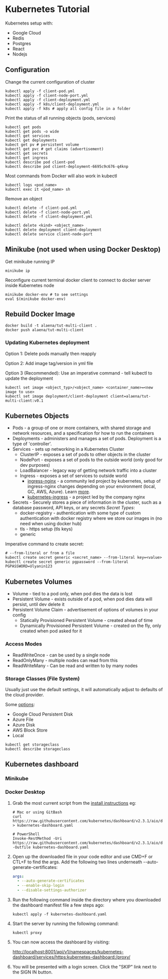 # Kubernetes Tutorial

Kubernetes setup with:

- Google Cloud
- Redis
- Postgres
- React
- Nodejs

## Configuration

Change the current configuration of cluster

```shell
kubectl apply -f client-pod.yml
kubectl apply -f client-node-port.yml
kubectl apply -f client-deployment.yml
kubectl apply -f k8s/client-deployment.yml
kubectl apply -f k8s # apply all config file in a folder
```

Print the status of all running objects (pods, services)

```shell
kubectl get pods
kubectl get pods -o wide
kubectl get services
kubectl get deployments
kubect get pv # persistent volume
kubectl get pvc # get claims (advertisement)
kubectl get secrets
kubectl get ingress
kubectl describe pod client-pod
kubectl describe pod client-deployment-6695c9c676-q4knp
```

Most commands from Docker will also work in kubectl

```shell
kubectl logs <pod_name>
kubectl exec it <pod_name> sh
```

Remove an object

```shell
kubectl delete -f client-pod.yml
kubectl delete -f client-node-port.yml
kubectl delete -f client-deployment.yml

kubectl delete <kind> <object_name>
kubectl delete deployment client-deployment
kubectl delete service client-node-port
```

## Minikube (not used when using Docker Desktop)

Get minikube running IP

```shell
minikube ip
```

Reconfigure current terminal docker client to connect to docker server inside Kubernetes node

```shell
minikube docker-env # to see settings
eval $(minikube docker-env)
```

## Rebuild Docker Image

```shell
docker build -t alaena/tut-multi-client .
docker push alaena/tut-multi-client
```

### Updating Kubernetes deployment

Option 1:
Delete pods manually then reapply

Option 2:
Add image tag/version in yml file

Option 3 (Recommended):
Use an imperative command - tell kubectl to update the deployment

```shell
kubectl set image <object_typ>/<object_name> <container_name>=<new image to use>
kubectl set image deployment/client-deployment client=alaena/tut-multi-client:v0.1

```

## Kubernetes Objects

- Pods - a group of one or more containers, with shared storage and network resources, and a specification for how to run the containers
- Deployments - administers and manages a set of pods. Deployment is a type of 'controller'.
- Services - sets up networking in a Kubernetes Cluster
  - ClusterIP - exposes a set of pods to other objects in the cluster
  - NodePort - exposes a set of pods to the outside world (only good for dev purposes)
  - LoadBalancer - legacy way of getting network traffic into a cluster
  - Ingress - exposes a set of services to outside world
    - [ingress-nginx](https://github.com/kubernetes/ingress-nginx) - a community led project by kubernetes, setup of ingress-nginx changes depending on your environment (local, GC, AWS, Azure). Learn [more](https://www.joyfulbikeshedding.com/blog/2018-03-26-studying-the-kubernetes-ingress-system.html).
    - [kubernetes-ingress](https://github.com/nginxinc/kubernetes-ingress) - a project led by the company nginx
- Secrets - Securely stores a piece of information in the cluster, such as a database password, API keys, or any secrets
  _Secret Types_:
  - docker-registry - authentication with some type of custom authentication with docker registry where we store our images in (no need when using docker hub)
  - tls - https setup (tls keys)
  - generic

Imperative command to create secret:

```shell
# --from-literal or from a file
kubectl create secret generic <secret_name> --from-literal key=<value>
kubectl create secret generic pgpassword --from-literal PGPASSWORD=Ulyanin123
```

## Kubernetes Volumes

- Volume - tied to a pod only, when pod dies the data is lost
- Persistent Volume - exists outside of a pod, when pod dies data will persist, until dev delete it
- Persistent Volume Claim - advertisement of options of volumes in your config
  - Statically Provisioned Persistent Volume - created ahead of time
  - Dynamically Provisioned Persistent Volume - created on the fly, only created when pod asked for it

### Access Modes

- ReadWriteOnce - can be used by a single node
- ReadOnlyMany - multiple nodes can read from this
- ReadWriteMany - Can be read and written to by many nodes

### Storage Classes (File System)

Usually just use the default settings, it will automatically adjust to defaults of the cloud provider.

Some [options](https://kubernetes.io/docs/concepts/storage/storage-classes/):

- Google Cloud Persistent Disk
- Azure File
- Azure Disk
- AWS Block Store
- Local

```shell
kubectl get storageclass
kubectl describe storageclass
```

## Kubernetes dashboard

### Minikube

### Docker Desktop

1. Grab the most current script from the [install instructions](https://github.com/kubernetes/dashboard#install)
   eg:

   ```shell
   # Mac or using GitBash
   curl https://raw.githubusercontent.com/kubernetes/dashboard/v2.3.1/aio/deploy/recommended.yaml > kubernetes-dashboard.yaml

   # PowerShell
   Invoke-RestMethod -Uri https://raw.githubusercontent.com/kubernetes/dashboard/v2.3.1/aio/deploy/recommended.yaml -Outfile kubernetes-dashboard.yaml
   ```

2. Open up the downloaded file in your code editor and use CMD+F or CTL+F to find the args. Add the following two lines underneath --auto-generate-certificates:

   ```yml
   args:
     - --auto-generate-certificates
     - --enable-skip-login
     - --disable-settings-authorizer
   ```

3. Run the following command inside the directory where you downloaded the dashboard manifest file a few steps ago:

   ```shell
   kubectl apply -f kubernetes-dashboard.yaml
   ```

4. Start the server by running the following command:

   ```shell
   kubectl proxy
   ```

5. You can now access the dashboard by visiting:

   <http://localhost:8001/api/v1/namespaces/kubernetes-dashboard/services/https:kubernetes-dashboard:/proxy/>

6. You will be presented with a login screen. Click the "SKIP" link next to the SIGN IN button.
